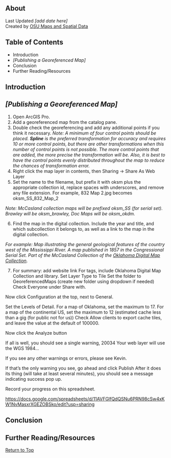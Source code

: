 ## About
Last Updated *[add date here]*   
Created by [OSU Maps and Spatial Data](https://info.library.okstate.edu/map-room)


## Table of Contents
- Introduction 
- *[Publishing a Georeferenced Map]*
- Conclusion
- Further Reading/Resources

## Introduction

## *[Publishing a Georeferenced Map]*
1. Open ArcGIS Pro.
2. Add a georeferenced map from the catalog pane.
3. Double check the georeferencing and add any additional points if you think it necessary. 
*Note: A minimum of four control points should be placed. **Spline** is the preferred transformation for accuracy and requires 10 or more control points, but there are other transformations when this number of control points is not possible. The more control points that are added, the more precise the transformation will be. Also, it is best to have the control points evenly distributed throughout the map to reduce the chances of transformation error.*
4. Right click the map layer  in contents, then Sharing -> Share As Web Layer
5. Set the name to the filename, but prefix it with oksm plus the appropriate collection id, replace spaces with underscores, and remove any file extension. For example, 832 Map 2.jpg becomes oksm_SS_832_Map_2

*Note: McCasland collection maps will be prefixed oksm_SS (for serial set). Brawley will be oksm_brawley, Doc Maps will be oksm_okdm.*

6. Find the map in the digital collection. Include the year and title, and which subcollection it belongs to, as well as a link to the map in the digital collection.

*For example:
Map illustrating the general geological features of the country west of the Mississippi River. A map published in 1857 in the Congressional Serial Set. Part of the McCasland Collection of the [Oklahoma Digital Map Collection](https://dc.library.okstate.edu/digital/collection/OKMaps/id/8905/rec/1).*

7. For summary: add website link
For tags, include Oklahoma Digital Map Collection and library.
Set Layer Type to Tile
Set the folder to GeoreferencedMaps (create new folder using dropdown if needed)
Check Everyone under Share with.

Now click Configuration at the top, next to General.

Set the Levels of Detail. For a map of Oklahoma, set the maximum to 17. For a map of the continental US, set the maximum to 12 (estimated cache less than a gig (for public not for us))
Check Allow clients to export cache tiles, and leave the value at the default of 100000.

Now click the Analyze button

If all is well, you should see a single warning, 20034 Your web layer will use the WGS 1984…

If you see any other warnings or errors, please see Kevin.

If that’s the only warning you see, go ahead and click Publish
After it does its thing (will take at least several minutes), you should see a message indicating success pop up.

Record your progress on this spreadsheet.

https://docs.google.com/spreadsheets/d/11AVFGlfQdQSNu6PRN98cSw4xKW1NvMasxrXGEZOBSko/edit?usp=sharing

## Conclusion

## Further Reading/Resources


[Return to Top](#about)
